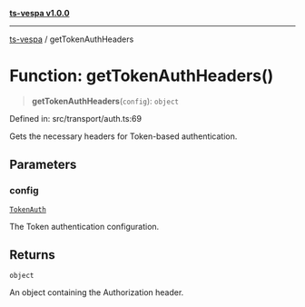 [**ts-vespa v1.0.0**](../README.md)

***

[ts-vespa](../README.md) / getTokenAuthHeaders

# Function: getTokenAuthHeaders()

> **getTokenAuthHeaders**(`config`): `object`

Defined in: src/transport/auth.ts:69

Gets the necessary headers for Token-based authentication.

## Parameters

### config

[`TokenAuth`](../interfaces/TokenAuth.md)

The Token authentication configuration.

## Returns

`object`

An object containing the Authorization header.
